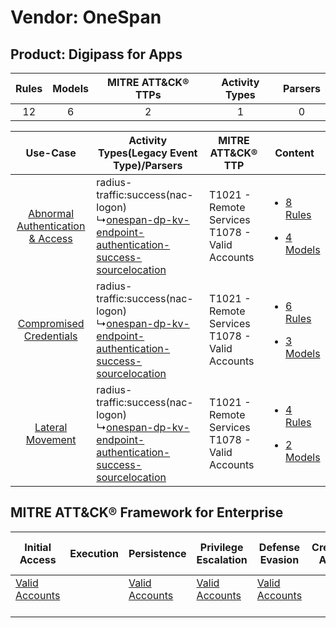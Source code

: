 Vendor: OneSpan
===============
Product: Digipass for Apps
--------------------------
| Rules | Models | MITRE ATT&CK® TTPs | Activity Types | Parsers |
|:-----:|:------:|:------------------:|:--------------:|:-------:|
|  12   |   6    |         2          |       1        |    0    |

|    Use-Case    | Activity Types(Legacy Event Type)/Parsers    | MITRE ATT&CK® TTP    | Content    |
|:----:| ---- | ---- | ---- |
| [Abnormal Authentication & Access](../../../UseCases/uc_abnormal_authentication_&_access.md) |  radius-traffic:success(nac-logon)<br> ↳[onespan-dp-kv-endpoint-authentication-success-sourcelocation](Ps/pC_onespandpkvendpointauthenticationsuccesssourcelocation.md)<br> | T1021 - Remote Services<br>T1078 - Valid Accounts<br> | [<ul><li>8 Rules</li></ul><ul><li>4 Models</li></ul>](RM/r_m_onespan_digipass_for_apps_Abnormal_Authentication_&_Access.md) |
|          [Compromised Credentials](../../../UseCases/uc_compromised_credentials.md)          |  radius-traffic:success(nac-logon)<br> ↳[onespan-dp-kv-endpoint-authentication-success-sourcelocation](Ps/pC_onespandpkvendpointauthenticationsuccesssourcelocation.md)<br> | T1021 - Remote Services<br>T1078 - Valid Accounts<br> | [<ul><li>6 Rules</li></ul><ul><li>3 Models</li></ul>](RM/r_m_onespan_digipass_for_apps_Compromised_Credentials.md)          |
|    [Lateral Movement](../../../UseCases/uc_lateral_movement.md)    |  radius-traffic:success(nac-logon)<br> ↳[onespan-dp-kv-endpoint-authentication-success-sourcelocation](Ps/pC_onespandpkvendpointauthenticationsuccesssourcelocation.md)<br> | T1021 - Remote Services<br>T1078 - Valid Accounts<br> | [<ul><li>4 Rules</li></ul><ul><li>2 Models</li></ul>](RM/r_m_onespan_digipass_for_apps_Lateral_Movement.md)    |

MITRE ATT&CK® Framework for Enterprise
--------------------------------------
| Initial Access                                                      | Execution | Persistence                                                         | Privilege Escalation                                                | Defense Evasion                                                     | Credential Access | Discovery | Lateral Movement                                                     | Collection | Command and Control | Exfiltration | Impact |
| ------------------------------------------------------------------- | --------- | ------------------------------------------------------------------- | ------------------------------------------------------------------- | ------------------------------------------------------------------- | ----------------- | --------- | -------------------------------------------------------------------- | ---------- | ------------------- | ------------ | ------ |
| [Valid Accounts](https://attack.mitre.org/techniques/T1078)<br><br> |           | [Valid Accounts](https://attack.mitre.org/techniques/T1078)<br><br> | [Valid Accounts](https://attack.mitre.org/techniques/T1078)<br><br> | [Valid Accounts](https://attack.mitre.org/techniques/T1078)<br><br> |                   |           | [Remote Services](https://attack.mitre.org/techniques/T1021)<br><br> |            |                     |              |        |